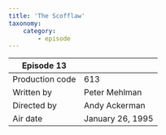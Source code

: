 ```yaml
---
title: 'The Scofflaw'
taxonomy:
    category:
        - episode
---
```


| Episode 13 | |
|-----------------|--------------------------------|
| Production code | 613                            |
| Written by      | Peter Mehlman |
| Directed by     | Andy Ackerman                   |
| Air date        | January 26, 1995                   |
